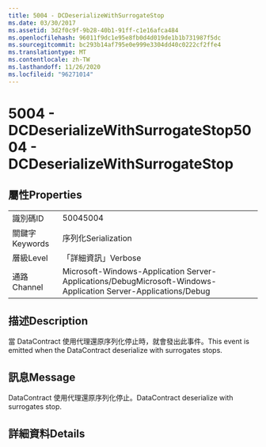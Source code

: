 ```yaml
---
title: 5004 - DCDeserializeWithSurrogateStop
ms.date: 03/30/2017
ms.assetid: 3d2f0c9f-9b28-40b1-91ff-c1e16afca484
ms.openlocfilehash: 96011f9dc1e95e8fb0d4d019de1b1b731987f5dc
ms.sourcegitcommit: bc293b14af795e0e999e3304dd40c0222cf2ffe4
ms.translationtype: MT
ms.contentlocale: zh-TW
ms.lasthandoff: 11/26/2020
ms.locfileid: "96271014"
---
```

# <a name="5004---dcdeserializewithsurrogatestop"></a><span data-ttu-id="33881-102">5004 - DCDeserializeWithSurrogateStop</span><span class="sxs-lookup"><span data-stu-id="33881-102">5004 - DCDeserializeWithSurrogateStop</span></span>

## <a name="properties"></a><span data-ttu-id="33881-103">屬性</span><span class="sxs-lookup"><span data-stu-id="33881-103">Properties</span></span>  
  
|||  
|-|-|  
|<span data-ttu-id="33881-104">識別碼</span><span class="sxs-lookup"><span data-stu-id="33881-104">ID</span></span>|<span data-ttu-id="33881-105">5004</span><span class="sxs-lookup"><span data-stu-id="33881-105">5004</span></span>|  
|<span data-ttu-id="33881-106">關鍵字</span><span class="sxs-lookup"><span data-stu-id="33881-106">Keywords</span></span>|<span data-ttu-id="33881-107">序列化</span><span class="sxs-lookup"><span data-stu-id="33881-107">Serialization</span></span>|  
|<span data-ttu-id="33881-108">層級</span><span class="sxs-lookup"><span data-stu-id="33881-108">Level</span></span>|<span data-ttu-id="33881-109">「詳細資訊」</span><span class="sxs-lookup"><span data-stu-id="33881-109">Verbose</span></span>|  
|<span data-ttu-id="33881-110">通路</span><span class="sxs-lookup"><span data-stu-id="33881-110">Channel</span></span>|<span data-ttu-id="33881-111">Microsoft-Windows-Application Server-Applications/Debug</span><span class="sxs-lookup"><span data-stu-id="33881-111">Microsoft-Windows-Application Server-Applications/Debug</span></span>|  
  
## <a name="description"></a><span data-ttu-id="33881-112">描述</span><span class="sxs-lookup"><span data-stu-id="33881-112">Description</span></span>  

 <span data-ttu-id="33881-113">當 DataContract 使用代理還原序列化停止時，就會發出此事件。</span><span class="sxs-lookup"><span data-stu-id="33881-113">This event is emitted when the DataContract deserialize with surrogates stops.</span></span>  
  
## <a name="message"></a><span data-ttu-id="33881-114">訊息</span><span class="sxs-lookup"><span data-stu-id="33881-114">Message</span></span>  

 <span data-ttu-id="33881-115">DataContract 使用代理還原序列化停止。</span><span class="sxs-lookup"><span data-stu-id="33881-115">DataContract deserialize with surrogates stop.</span></span>  
  
## <a name="details"></a><span data-ttu-id="33881-116">詳細資料</span><span class="sxs-lookup"><span data-stu-id="33881-116">Details</span></span>
